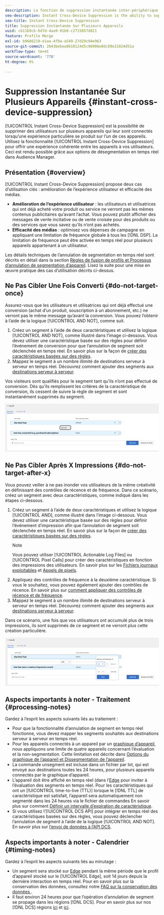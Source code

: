 ```yaml
---
description: La fonction de suppression instantanée inter-périphérique permet de supprimer des utilisateurs sur plusieurs périphériques qui leur sont associés lorsqu’une action particulière survient sur l’un de ces périphériques. Utilisez la fonctionnalité de suppression instantanée sur plusieurs appareils pour offrir à vos utilisateurs une expérience cohérente sur l’ensemble des appareils. Ceci est rendu possible grâce aux options de désegmentation en temps réel dans Audience Manager.
seo-description: Instant Cross-Device Suppression is the ability to suppress users across multiple devices connected to them when a particular experience occurs on any of these devices. Use the Instant Cross-Device Suppression capability to deliver a consistent experience across devices to your users. This experience is made possible by the real-time unsegment capabilities in Audience Manager.
seo-title: Instant Cross-Device Suppression
title: Suppression Instantanée Sur Plusieurs Appareils
uuid: cb11b9cb-6d7d-4aa9-91b0-c2715857d821
feature: Profile Merge
exl-id: b9686210-e1aa-4f0a-a549-27d29c94e963
source-git-commit: 2643bebea8618124d5c96906e8dc89e21024d51a
workflow-type: tm+mt
source-wordcount: '778'
ht-degree: 6%

---
```


# Suppression Instantanée Sur Plusieurs Appareils {#instant-cross-device-suppression}

[!UICONTROL Instant Cross-Device Suppression] est la possibilité de supprimer des utilisateurs sur plusieurs appareils qui leur sont connectés lorsqu’une expérience particulière se produit sur l’un de ces appareils. Utilisez la fonctionnalité [!UICONTROL Instant Cross-Device Suppression] pour offrir une expérience cohérente entre les appareils à vos utilisateurs. Ceci est rendu possible grâce aux options de désegmentation en temps réel dans Audience Manager.

## Présentation {#overview}

[!UICONTROL Instant Cross-Device Suppression] propose deux cas d’utilisation clés : amélioration de l’expérience utilisateur et efficacité des médias.

* **Amélioration de l’expérience utilisateur** : les utilisateurs et utilisatrices qui ont déjà acheté votre produit ou service ne verront pas les mêmes contenus publicitaires qu’avant l’achat. Vous pouvez plutôt afficher des messages de vente incitative ou de vente croisée pour des produits ou des services que vous savez qu’ils n’ont pas achetés.
* **Efficacité des médias** : optimisez vos dépenses de campagne en appliquant une limitation de fréquence globale à tous les [!DNL DSP]. La limitation de fréquence peut être activée en temps réel pour plusieurs appareils appartenant à un utilisateur.

Les détails techniques de l’annulation de segmentation en temps réel sont décrits en détail dans la section [Règles de fusion de profils et Processus d’annulation de segmentation d’appareil](merge-rule-unsegment.md). Lisez la suite pour une mise en œuvre pratique des cas d’utilisation décrits ci-dessus.

## Ne Pas Cibler Une Fois Converti {#do-not-target-once}

Assurez-vous que les utilisateurs et utilisatrices qui ont déjà effectué une conversion (achat d’un produit, souscription à un abonnement, etc.) ne verront pas le même message qu’avant la conversion. Vous pouvez l’obtenir à l’aide de la logique [!UICONTROL AND NOT], comme suit.

1. Créez un segment à l’aide de deux caractéristiques et utilisez la logique [!UICONTROL AND NOT], comme illustré dans l’image ci-dessous. Vous devez utiliser une caractéristique basée sur des règles pour définir l’événement de conversion pour que l’annulation de segment soit déclenchée en temps réel. En savoir plus sur la façon de [créer des caractéristiques basées sur des règles](../traits/create-onboarded-rule-based-traits.md).
2. Mappez le segment à un nombre illimité de destinations serveur à serveur en temps réel. Découvrez comment ajouter des segments aux [destinations serveur à serveur](../destinations/add-edit-segments.md).

Vos visiteurs sont qualifiés pour le segment tant qu’ils n’ont pas effectué de conversion. Dès qu’ils remplissent les critères de la caractéristique de conversion, ils cessent de suivre la règle de segment et sont instantanément supprimés du segment.

![](assets/and_not_use_case.png)

## Ne Pas Cibler Après X Impressions {#do-not-target-after-x}

Vous pouvez veiller à ne pas inonder vos utilisateurs de la même créativité en définissant des contrôles de récence et de fréquence. Dans ce scénario, créez un segment avec deux caractéristiques, comme indiqué dans les étapes ci-dessous.

1. Créez un segment à l’aide de deux caractéristiques et utilisez la logique [!UICONTROL AND], comme illustré dans l’image ci-dessous. Vous devez utiliser une caractéristique basée sur des règles pour définir l’événement d’impression afin que l’annulation de segment soit déclenchée en temps réel. En savoir plus sur la façon de [créer des caractéristiques basées sur des règles](../traits/create-onboarded-rule-based-traits.md).
   >[!NOTE]
   >
   >Vous pouvez utiliser [!UICONTROL Actionable Log Files] ou [!UICONTROL Pixel Calls] pour créer des caractéristiques en fonction des impressions des utilisateurs. En savoir plus sur les [Fichiers journaux exploitables](../../integration/media-data-integration/actionable-log-files.md) et [Appels de pixels](../../integration/media-data-integration/impression-data-pixels.md).
2. Appliquez des contrôles de fréquence à la deuxième caractéristique. Si vous le souhaitez, vous pouvez également ajouter des contrôles de récence. En savoir plus sur [comment appliquer des contrôles de récence et de fréquence](../segments/recency-and-frequency.md).
3. Mappez le segment à un nombre illimité de destinations serveur à serveur en temps réel. Découvrez comment ajouter des segments aux [destinations serveur à serveur](../destinations/add-edit-segments.md).

Dans ce scénario, une fois que vos utilisateurs ont accumulé plus de trois impressions, ils sont supprimés de ce segment et ne verront plus cette création particulière.

![](assets/impressions_use_case.png)

## Aspects importants à noter - Traitement {#processing-notes}

Gardez à l’esprit les aspects suivants liés au traitement :

* Pour que la fonctionnalité d’annulation de segment en temps réel fonctionne, vous devez mapper les segments souhaités aux destinations serveur à serveur en temps réel.
* Pour les appareils connectés à un appareil par un [graphique d’appareil](profile-link-use-case.md#recommendations), nous appliquons une limite de quatre appareils concernant l’évaluation et la non-segmentation. Cette limitation est décrite dans [Options du graphique de l’appareil et Dissegmentation de l’appareil](merge-rule-unsegment.md#device-graph-options-unsegmentation). &#x200B;
* La commande unsegment est incluse dans un fichier par lot, qui est envoyé aux destinations toutes les 24 heures, pour plusieurs appareils connectés par le graphique d’appareil.
* L’appareil doit être affiché en temps réel (dans l’[Edge](../../reference/system-components/components-edge.md) pour inviter à l’évaluation des segments en temps réel. Pour les caractéristiques qui ont un [!UICONTROL time-to-live (TTL)] lorsque le [!DNL TTL] de caractéristique est satisfait, l’appareil sera automatiquement non segmenté dans les 24 heures via le fichier de commandes&#x200B; En savoir plus sur comment [Définir un intervalle d’expiration de caractéristique](../traits/create-onboarded-rule-based-traits.md#set-expiration-interval).
* Si vous utilisez l’[!UICONTROL DCS API] pour intégrer en temps réel des caractéristiques basées sur des règles, vous pouvez déclencher l’annulation de segment à l’aide de la logique [!UICONTROL AND NOT]. En savoir plus sur [l’envoi de données à l’API DCS](../../api/dcs-intro/dcs-event-calls/dcs-url-send.md). &#x200B;

## Aspects importants à noter - Calendrier {#timing-notes}

Gardez à l’esprit les aspects suivants liés au minutage :

* Un segment sera stocké sur [Edge](../../reference/system-components/components-edge.md) pendant la même période que le profil d’appareil stocké sur le [!UICONTROL Edge], soit 14 jours depuis la dernière interaction en temps réel. Pour en savoir plus sur la conservation des données, consultez notre [ FAQ sur la conservation des données ](../../faq/faq-privacy.md#data-retention-faq).
* Il faut environ 24 heures pour que l’opération d’annulation de segment se propage dans les régions [!DNL DCS]. Pour en savoir plus sur nos [!DNL DCS] régions [ici](../../reference/system-components/components-data-collection.md) et [ici](../../api/dcs-intro/dcs-api-reference/dcs-regions.md).
